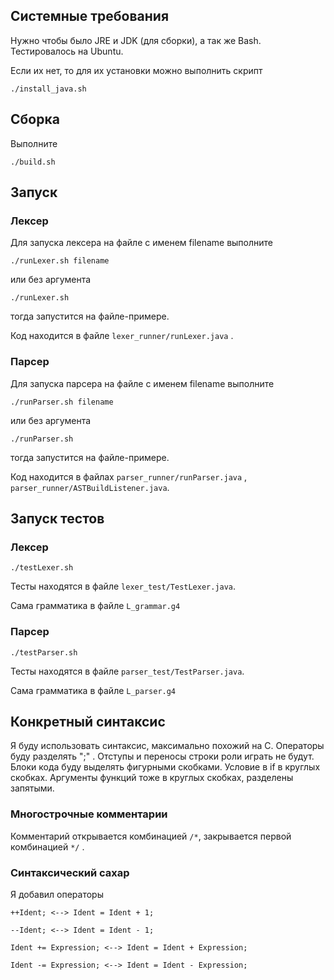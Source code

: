## Системные требования
Нужно чтобы было JRE и JDK (для сборки), а так же Bash. Тестировалось на Ubuntu.

Если их нет, то для их установки можно выполнить скрипт

```
./install_java.sh
```

## Сборка
Выполните

```
./build.sh
```

## Запуск
### Лексер

Для запуска лексера на файле с именем filename выполните

```
./runLexer.sh filename
``` 

или без аргумента

```
./runLexer.sh
```
тогда запустится на файле-примере.

Код находится в файле ```lexer_runner/runLexer.java``` .

### Парсер
Для запуска парсера на файле с именем filename выполните

```
./runParser.sh filename
``` 

или без аргумента

```
./runParser.sh
```
тогда запустится на файле-примере.

Код находится в файлах ```parser_runner/runParser.java``` , ```parser_runner/ASTBuildListener.java```.

## Запуск тестов

### Лексер

```
./testLexer.sh
```

Тесты находятся в файле ```lexer_test/TestLexer.java```.

Сама грамматика в файле ```L_grammar.g4```

### Парсер

```
./testParser.sh
```

Тесты находятся в файле ```parser_test/TestParser.java```.

Сама грамматика в файле ```L_parser.g4```

## Конкретный синтаксис

Я буду использовать синтаксис, максимально похожий на C.
Операторы буду разделять ";" . Отступы и переносы строки роли играть не будут.
Блоки кода буду выделять фигурными скобками﻿.
Условие в if  в круглых скобках.
Аргументы функций тоже в круглых скобках, разделены запятыми.

### Многострочные комментарии
Комментарий открывается комбинацией ```/*```, закрывается первой комбинацией ```*/``` .

### Cинтаксический сахар

Я добавил операторы

```
++Ident; <--> Ident = Ident + 1;
```
```
--Ident; <--> Ident = Ident - 1;
```
```
Ident += Expression; <--> Ident = Ident + Expression;
```
```
Ident -= Expression; <--> Ident = Ident - Expression;
```
